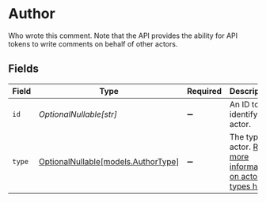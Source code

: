 # Author

Who wrote this comment. Note that the API provides the ability for API tokens to write comments on behalf of other actors.


## Fields

| Field                                                                         | Type                                                                          | Required                                                                      | Description                                                                   |
| ----------------------------------------------------------------------------- | ----------------------------------------------------------------------------- | ----------------------------------------------------------------------------- | ----------------------------------------------------------------------------- |
| `id`                                                                          | *OptionalNullable[str]*                                                       | :heavy_minus_sign:                                                            | An ID to identify the actor.                                                  |
| `type`                                                                        | [OptionalNullable[models.AuthorType]](../models/authortype.md)                | :heavy_minus_sign:                                                            | The type of actor. [Read more information on actor types here](/docs/actors). |